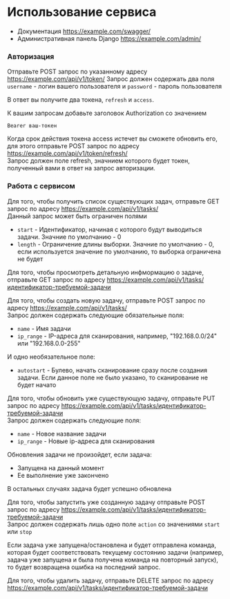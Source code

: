# Использование сервиса
* Документация https://example.com/swagger/
* Административная панель Django https://example.com/admin/

### Авторизация
Отправьте POST запрос по указанному адресу
https://example.com/api/v1/token/
Запрос должен содержать два поля `username` - логин вашего пользователя и `password` - пароль пользователя

В ответ вы получите два токена, `refresh` и `access`.

К вашим запросам добавьте заголовок Authorization со значением 
```
Bearer ваш-токен
```
Когда срок действия токена access истечет вы сможете обновить его, для этого отправьте POST запрос по адресу https://example.com/api/v1/token/refresh/ <br>
Запрос должен поле refresh, значнием которого будет токен, полученный вами в ответ на запрос авторизации.

### Работа с сервисом
Для того, чтобы получить список существующих задач, отправьте GET запрос по адресу https://example.com/api/v1/tasks/ <br>
Данный запрос может быть ограничен полями
* `start` - Идентификатор, начиная с которого будут выводиться задачи. Значние по умолчанию - 0
* `length` - Ограничение длины выборки. Значние по умолчанию - 0, если используется значение по умолчанию, то выборка ограничена не будет

Для того, чтобы просмотреть детальную инфмормацию о задаче, отправьте GET запрос по адресу https://example.com/api/v1/tasks/идентификатор-требуемой-задачи

Для того, чтобы создать новую задачу, отправьте POST запрос по адресу https://example.com/api/v1/tasks/ <br>
Запрос должен содержать следующие обязательные поля:
* `name` - Имя задачи
* `ip_range` - IP-адреса для сканирования, например, "192.168.0.0/24" или "192.168.0.0-255"

И одно необязательное поле:
* `autostart` - Булево, начать сканирование сразу после создания задачи. Если данное поле не было указано, то сканирование не будет начато

Для того, чтобы обновить уже существующую задачу, отправьте PUT запрос по адресу https://example.com/api/v1/tasks/идентификатор-требуемой-задачи <br>
Запрос должен содержать следующие поля:
* `name` - Новое название задачи
* `ip_range` - Новые ip-адреса для сканирования

Обновления задачи не произойдет, если задача:
* Запущена на данный момент
* Ее выполнение уже закончено

В остальных случаях задача будет успешно обновлена

Для того, чтобы запустить уже созданную задачу отправьте POST запрос по адресу https://example.com/api/v1/tasks/идентификатор-требуемой-задачи <br>
Запрос должен содержать лишь одно поле `action` со значениями `start` или `stop`

Если задача уже запущена/остановлена и будет отправлена команда, которая будет соответствовать текущему состоянию задачи (например, задача уже запущена и была получена команда на повторный запуск), то будет возвращена ошибка на последний запрос.

Для того, чтобы удалить задачу, отправьте DELETE запрос по адресу https://example.com/api/v1/tasks/идентификатор-требуемой-задачи